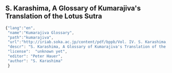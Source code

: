 ## S. Karashima, A Glossary of Kumarajiva's Translation of the Lotus Sutra


``` javascript
{"lang":"en",
 "name":"Kumarajiva Glossary",
 "path":"kumarajiva",
 "url":"http://iriab.soka.ac.jp/content/pdf/bppb/Vol. IV. S. Karashima, A Glossary of Kumarajiva's Translation of the Lotus Sutra (2001&#41; ISBN 4-9980622-3-9.pdf",
 "descr": "S. Karashima, A Glossary of Kumarajiva's Translation of the Lotus Sutra'",
 "license":  "unknown yet",
 "editor": "Peter Hauer",
 "author": "S. Karashima"
 }
```
